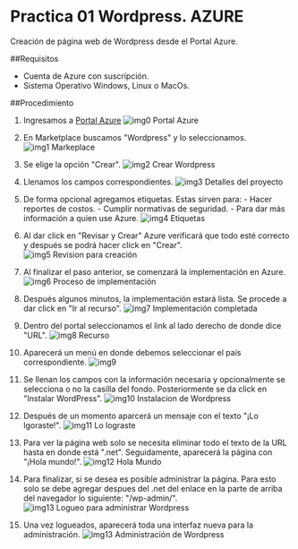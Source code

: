 # Practica 01 Wordpress. AZURE

Creación de página web de Wordpress desde el Portal Azure.

##Requisitos

- Cuenta de Azure con suscripción.
- Sistema Operativo Windows, Linux o MacOs.

##Procedimiento

1. Ingresamos a [Portal Azure](https://portal.azure.com)
   ![img0 Portal Azure](imagenes\0.png)

2. En Marketplace buscamos "Wordpress" y lo seleccionamos.
   ![img1 Markeplace](imagenes\2.png)

3. Se elige la opción "Crear".
   ![img2 Crear Wordpress](imagenes\3.png)

4. Llenamos los campos correspondientes.
   ![img3 Detalles del proyecto](imagenes\4.png)

5. De forma opcional agregamos etiquetas. Estas sirven para: - Hacer reportes de costos. - Cumplir normativas de seguridad. - Para dar más información a quien use Azure.
   ![img4 Etiquetas](imagenes\5.png)

6. Al dar click en "Revisar y Crear" Azure verificará que todo esté correcto y después se podrá hacer click en "Crear".
   ![img5 Revision para creación](imagenes\6.png)

7. Al finalizar el paso anterior, se comenzará la implementación en Azure.
   ![img6 Proceso de implementación](imagenes\7.png)

8. Después algunos minutos, la implementación estará lista. Se procede a dar click en "Ir al recurso".
   ![img7 Implementación completada](imagenes\8.png)

9. Dentro del portal seleccionamos el link al lado derecho de donde dice "URL".
   ![img8 Recurso](imagenes\9-1.png)

10. Aparecerá un menú en donde debemos seleccionar el país correspondiente.
    ![img9](imagenes\10.png)

11. Se llenan los campos con la información necesaria y opcionalmente se selecciona o no la casilla del fondo. Posteriormente se da click en "Instalar WordPress".
    ![img10 Instalacion de Wordpress](imagenes\11.png)

12. Después de un momento aparcerá un mensaje con el texto "¡Lo lgoraste!".
    ![img11 Lo lograste](imagenes\12.png)

13. Para ver la página web solo se necesita eliminar todo el texto de la URL hasta en donde está ".net". Seguidamente, aparecerá la página con "¡Hola mundo!".
    ![img12 Hola Mundo](imagenes/13.png)

14. Para finalizar, si se desea es posible administrar la página. Para esto solo se debe agregar despues del .net del enlace en la parte de arriba del navegador lo siguiente: "/wp-admin/".
    ![img13 Logueo para administrar Wordpress](imagenes/15.png)

15. Una vez logueados, aparecerá toda una interfaz nueva para la administración.
    ![img13 Administración de Wordpress](imagenes/16.png)
